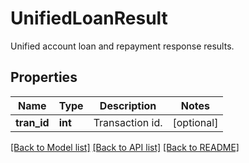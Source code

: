 # UnifiedLoanResult

Unified account loan and repayment response results.
## Properties
Name | Type | Description | Notes
------------ | ------------- | ------------- | -------------
**tran_id** | **int** | Transaction id. | [optional] 

[[Back to Model list]](../README.md#documentation-for-models) [[Back to API list]](../README.md#documentation-for-api-endpoints) [[Back to README]](../README.md)


